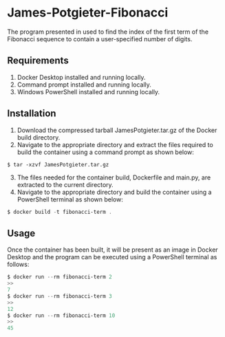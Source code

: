 # James-Potgieter-Fibonacci

The program presented in used to find the index of the first term of the Fibonacci sequence to contain a user-specified number of digits.

## Requirements

1) Docker Desktop installed and running locally.
2) Command prompt installed and running locally.
3) Windows PowerShell installed and running locally.

## Installation

1) Download the compressed tarball JamesPotgieter.tar.gz of the Docker build directory.
2) Navigate to the appropriate directory and extract the files required to build the container using a command prompt as shown below:

```command
$ tar -xzvf JamesPotgieter.tar.gz
```
3) The files needed for the container build, Dockerfile and main.py, are extracted to the current directory.
4) Navigate to the appropriate directory and build the container using a PowerShell terminal as shown below:

```powershell
$ docker build -t fibonacci-term .
```

## Usage
Once the container has been built, it will be present as an image in Docker Desktop and the program can be executed using a PowerShell terminal as follows:
```powershell
$ docker run --rm fibonacci-term 2
>>
7
$ docker run --rm fibonacci-term 3
>>
12
$ docker run --rm fibonacci-term 10
>>
45
```
